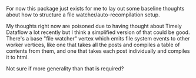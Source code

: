 For now this package just exists for me to lay out some baseline thoughts about
how to structure a file watcher/auto-recompilation setup.

My thoughts right now are poisoned due to having thought about Timely Dataflow
a lot recently but I think a simplified version of that could be good.  There's
a base "file watcher" vertex which emits file system events to other worker
vertices, like one that takes all the posts and compiles a table of contents
from them, and one that takes each post individually and compiles it to html.

Not sure if more generality than that is required?
